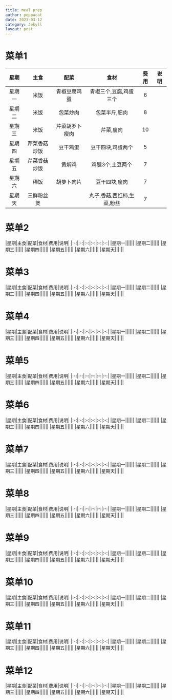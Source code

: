 ```yaml
---
title: meal prep
author: peppacat
date: 2023-03-12
category: Jekyll
layout: post
---
```


# 菜单1
<div class="table-wrapper" markdown="block">

  |星期|主食|配菜|食材|费用|说明|
  |:-:|:-:|:-:|:-:|:-:|:-:|
  |星期一|米饭|青椒豆腐鸡蛋|青椒三个,豆腐,鸡蛋三个|6||
  |星期二|米饭|包菜炒肉|包菜半斤,肥肉|8||
  |星期三|米饭|芹菜胡罗卜瘦肉|芹菜,廋肉|10||
  |星期四|芹菜香菇炒饭|豆干鸡蛋|豆干四块,鸡蛋两个|5||
  |星期五|芹菜香菇炒饭|黄焖鸡|鸡腿3个,土豆两个|7||
  |星期六|稀饭|胡萝卜肉片|豆干四块,廋肉|7||
  |星期天|三鲜粉丝煲||丸子,香菇,西红柿,生菜,粉丝|7||

  </div>

# 菜单2
<div class="table-wrapper" markdown="block">
  |星期|主食|配菜|食材|费用|说明|
  |:-:|:-:|:-:|:-:|:-:|:-:|
  |星期一||||||
  |星期二||||||
  |星期三||||||
  |星期四||||||
  |星期五||||||
  |星期六||||||
  |星期天||||||

</div>

# 菜单3
<div class="table-wrapper" markdown="block">
  |星期|主食|配菜|食材|费用|说明|
  |:-:|:-:|:-:|:-:|:-:|:-:|
  |星期一||||||
  |星期二||||||
  |星期三||||||
  |星期四||||||
  |星期五||||||
  |星期六||||||
  |星期天||||||

</div>

# 菜单4
<div class="table-wrapper" markdown="block">
  |星期|主食|配菜|食材|费用|说明|
  |:-:|:-:|:-:|:-:|:-:|:-:|
  |星期一||||||
  |星期二||||||
  |星期三||||||
  |星期四||||||
  |星期五||||||
  |星期六||||||
  |星期天||||||

</div>

# 菜单5
<div class="table-wrapper" markdown="block">
  |星期|主食|配菜|食材|费用|说明|
  |:-:|:-:|:-:|:-:|:-:|:-:|
  |星期一||||||
  |星期二||||||
  |星期三||||||
  |星期四||||||
  |星期五||||||
  |星期六||||||
  |星期天||||||

</div>

# 菜单6
<div class="table-wrapper" markdown="block">
  |星期|主食|配菜|食材|费用|说明|
  |:-:|:-:|:-:|:-:|:-:|:-:|
  |星期一||||||
  |星期二||||||
  |星期三||||||
  |星期四||||||
  |星期五||||||
  |星期六||||||
  |星期天||||||

</div>

# 菜单7
<div class="table-wrapper" markdown="block">
  |星期|主食|配菜|食材|费用|说明|
  |:-:|:-:|:-:|:-:|:-:|:-:|
  |星期一||||||
  |星期二||||||
  |星期三||||||
  |星期四||||||
  |星期五||||||
  |星期六||||||
  |星期天||||||

</div>

# 菜单8
<div class="table-wrapper" markdown="block">
  |星期|主食|配菜|食材|费用|说明|
  |:-:|:-:|:-:|:-:|:-:|:-:|
  |星期一||||||
  |星期二||||||
  |星期三||||||
  |星期四||||||
  |星期五||||||
  |星期六||||||
  |星期天||||||

</div>

# 菜单9
<div class="table-wrapper" markdown="block">
  |星期|主食|配菜|食材|费用|说明|
  |:-:|:-:|:-:|:-:|:-:|:-:|
  |星期一||||||
  |星期二||||||
  |星期三||||||
  |星期四||||||
  |星期五||||||
  |星期六||||||
  |星期天||||||

</div>

# 菜单10
<div class="table-wrapper" markdown="block">
  |星期|主食|配菜|食材|费用|说明|
  |:-:|:-:|:-:|:-:|:-:|:-:|
  |星期一||||||
  |星期二||||||
  |星期三||||||
  |星期四||||||
  |星期五||||||
  |星期六||||||
  |星期天||||||

</div>

# 菜单11
<div class="table-wrapper" markdown="block">
  |星期|主食|配菜|食材|费用|说明|
  |:-:|:-:|:-:|:-:|:-:|:-:|
  |星期一||||||
  |星期二||||||
  |星期三||||||
  |星期四||||||
  |星期五||||||
  |星期六||||||
  |星期天||||||

</div>


# 菜单12
<div class="table-wrapper" markdown="block">
  |星期|主食|配菜|食材|费用|说明|
  |:-:|:-:|:-:|:-:|:-:|:-:|
  |星期一||||||
  |星期二||||||
  |星期三||||||
  |星期四||||||
  |星期五||||||
  |星期六||||||
  |星期天||||||

</div>